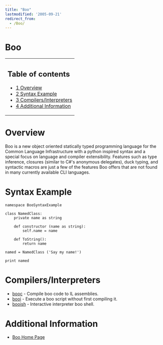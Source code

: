 ```yaml
---
title: "Boo"
lastmodified: '2005-09-21'
redirect_from:
  - /Boo/
---
```


Boo
===

<table>
<col width="100%" />
<tbody>
<tr class="odd">
<td align="left"><h2>Table of contents</h2>
<ul>
<li><a href="#overview">1 Overview</a></li>
<li><a href="#syntax-example">2 Syntax Example</a></li>
<li><a href="#compilersinterpreters">3 Compilers/Interpreters</a></li>
<li><a href="#additional-information">4 Additional Information</a></li>
</ul></td>
</tr>
</tbody>
</table>

Overview
========

Boo is a new object oriented statically typed programming language for the Common Language Infrastructure with a python inspired syntax and a special focus on language and compiler extensibility. Features such as type inference, closures (similar to C#'s anonymous delegates), duck typing, and syntactic macros are just a few of the features Boo offers that are not found in many currently available CLI languages.

Syntax Example
==============

    namespace BooSyntaxExample

    class NamedClass:
        private name as string

        def constructor (name as string):
            self.name = name

        def ToString():
            return name

    named = NamedClass ('Say my name!')

    print named

Compilers/Interpreters
======================

-   [booc](http://boo.codehaus.org/How+To+Compile) - Compile boo code to IL assemblies.
-   [booi](http://boo.codehaus.org/How+To+Run) - Execute a boo script without first compiling it.
-   [booish](http://boo.codehaus.org/Interactive+Interpreter) - Interactive interpreter boo shell.

Additional Information
======================

-   [Boo Home Page](http://boo.codehaus.org/)


